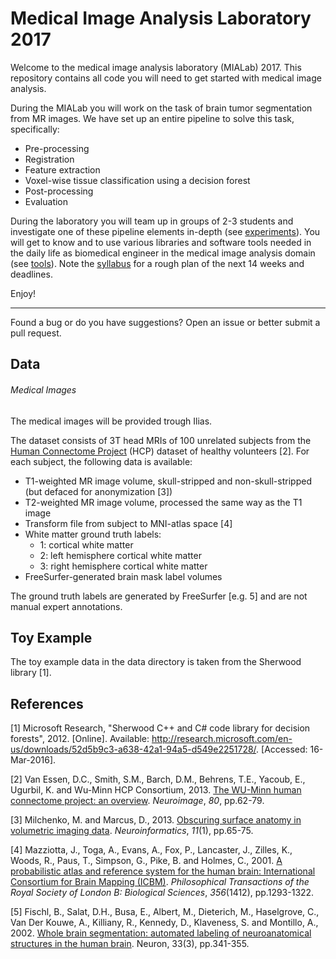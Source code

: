 # Medical Image Analysis Laboratory 2017

Welcome to the medical image analysis laboratory (MIALab) 2017.
This repository contains all code you will need to get started with medical image analysis.

During the MIALab you will work on the task of brain tumor segmentation from MR images.
We have set up an entire pipeline to solve this task, specifically:

- Pre-processing
- Registration
- Feature extraction
- Voxel-wise tissue classification using a decision forest
- Post-processing
- Evaluation

During the laboratory you will team up in groups of 2-3 students and investigate one of these pipeline elements in-depth (see [experiments](experiments.md)).
You will get to know and to use various libraries and software tools needed in the daily life as biomedical engineer in the medical image analysis domain (see [tools](tools.md)).
Note the [syllabus](syllabus.md) for a rough plan of the next 14 weeks and deadlines.

Enjoy!

----

Found a bug or do you have suggestions? Open an issue or better submit a pull request.

## Data

###### Medical Images

The medical images will be provided trough Ilias.

The dataset consists of 3T head MRIs of 100 unrelated subjects from the [Human Connectome Project](https://www.humanconnectome.org/) (HCP) dataset of healthy volunteers [2]. For each subject, the following data is available:

* T1-weighted MR image volume, skull-stripped and non-skull-stripped (but defaced for anonymization [3])
* T2-weighted MR image volume, processed the same way as the T1 image
* Transform file from subject to MNI-atlas space [4]
* White matter ground truth labels:
  * 1: cortical white matter
  * 2: left hemisphere cortical white matter
  * 3: right hemisphere cortical white matter
* FreeSurfer-generated brain mask label volumes

The ground truth labels are generated by FreeSurfer [e.g. 5]  and are not manual expert annotations.

## Toy Example

The toy example data in the data directory is taken from the Sherwood library [1].

## References

[1] Microsoft Research, "Sherwood C++ and C# code library for decision forests", 2012. [Online]. Available: http://research.microsoft.com/en-us/downloads/52d5b9c3-a638-42a1-94a5-d549e2251728/. [Accessed: 16-Mar-2016].

[2] Van Essen, D.C., Smith, S.M., Barch, D.M., Behrens, T.E., Yacoub, E., Ugurbil, K. and Wu-Minn HCP Consortium, 2013. [The WU-Minn human connectome project: an overview](http://www.sciencedirect.com/science/article/pii/S1053811913005351). *Neuroimage*, *80*, pp.62-79. 

[3] Milchenko, M. and Marcus, D., 2013. [Obscuring surface anatomy in volumetric imaging data](https://link.springer.com/article/10.1007/s12021-012-9160-3). *Neuroinformatics*, *11*(1), pp.65-75.

[4] Mazziotta, J., Toga, A., Evans, A., Fox, P., Lancaster, J., Zilles, K., Woods, R., Paus, T., Simpson, G., Pike, B. and Holmes, C., 2001. [A probabilistic atlas and reference system for the human brain: International Consortium for Brain Mapping (ICBM)](http://rstb.royalsocietypublishing.org/content/356/1412/1293.short). *Philosophical Transactions of the Royal Society of London B: Biological Sciences*, *356*(1412), pp.1293-1322.

[5] Fischl, B., Salat, D.H., Busa, E., Albert, M., Dieterich, M., Haselgrove, C., Van Der Kouwe, A., Killiany, R., Kennedy, D., Klaveness, S. and Montillo, A., 2002. [Whole brain segmentation: automated labeling of neuroanatomical structures in the human brain](http://www.sciencedirect.com/science/article/pii/S089662730200569X). Neuron, 33(3), pp.341-355.


